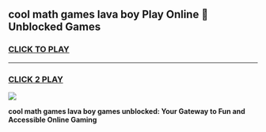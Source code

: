 
## cool math games lava boy Play Online 👋 Unblocked Games
<h3>
<a href="https://news.freeplayer.one?title=cool_math_games_lava_boy&ref=17CMG">CLICK TO PLAY</a></h3>
<hr>

<h3>
<a href="https://news.freeplayer.one?title=cool_math_games_lava_boy&ref=17CMG">CLICK 2 PLAY</a>
  
</h3>

<a href="https://news.freeplayer.one?title=cool_math_games_lava_boy&ref=17CMG/"><img src="https://clearcache.store/games.png"></a>


**cool math games lava boy games unblocked: Your Gateway to Fun and Accessible Online Gaming**
